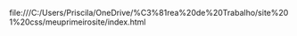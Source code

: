 file:///C:/Users/Priscila/OneDrive/%C3%81rea%20de%20Trabalho/site%201%20css/meuprimeirosite/index.html
